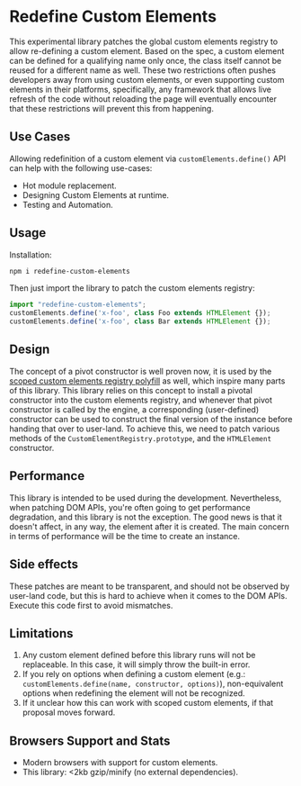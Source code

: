 # Redefine Custom Elements

This experimental library patches the global custom elements registry to allow re-defining a custom element. Based on the spec, a custom element can be defined for a qualifying name only once, the class itself cannot be reused for a different name as well. These two restrictions often pushes developers away from using custom elements, or even supporting custom elements in their platforms, specifically, any framework that allows live refresh of the code without reloading the page will eventually encounter that these restrictions will prevent this from happening.

## Use Cases

Allowing redefinition of a custom element via `customElements.define()` API can help with the following use-cases:

* Hot module replacement.
* Designing Custom Elements at runtime.
* Testing and Automation.

## Usage

Installation:

```bash
npm i redefine-custom-elements
```

Then just import the library to patch the custom elements registry:

```js
import "redefine-custom-elements";
customElements.define('x-foo', class Foo extends HTMLElement {});
customElements.define('x-foo', class Bar extends HTMLElement {});
```

## Design

The concept of a pivot constructor is well proven now, it is used by the [scoped custom elements registry polyfill](https://github.com/webcomponents/polyfills/tree/master/packages/scoped-custom-element-registry/) as well, which inspire many parts of this library. This library relies on this concept to install a pivotal constructor into the custom elements registry, and whenever that pivot constructor is called by the engine, a corresponding (user-defined) constructor can be used to construct the final version of the instance before handing that over to user-land. To achieve this, we need to patch various methods of the `CustomElementRegistry.prototype`, and the `HTMLElement` constructor.

## Performance

This library is intended to be used during the development. Nevertheless, when patching DOM APIs, you're often going to get performance degradation, and this library is not the exception. The good news is that it doesn't affect, in any way, the element after it is created. The main concern in terms of performance will be the time to create an instance.

## Side effects

These patches are meant to be transparent, and should not be observed by user-land code, but this is hard to achieve when it comes to the DOM APIs. Execute this code first to avoid mismatches.

## Limitations

1. Any custom element defined before this library runs will not be replaceable. In this case, it will simply throw the built-in error.
2. If you rely on options when defining a custom element (e.g.: `customElements.define(name, constructor, options)`), non-equivalent options when redefining the element will not be recognized.
3. If it unclear how this can work with scoped custom elements, if that proposal moves forward.

## Browsers Support and Stats

* Modern browsers with support for custom elements.
* This library: <2kb gzip/minify (no external dependencies).
